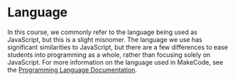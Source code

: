 # Language

In this course, we commonly refer to the language being used as JavaScript, but this is a slight misnomer. The language we use has significant similarities to JavaScript, but there are a few differences to ease students into programming as a whole, rather than focusing solely on JavaScript. For more information on the language used in MakeCode, see the [Programming Language Documentation](makecode.com/language).
